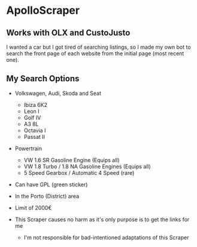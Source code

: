 # ApolloScraper

## Works with OLX and CustoJusto
I wanted a car but I got tired of searching listings, so I made my own bot to search the front page of each website from the initial page (most recent one).

## My Search Options
* Volkswagen, Audi, Skoda and Seat
  * Ibiza 6K2
  * Leon I
  * Golf IV
  * A3 8L
  * Octavia I
  * Passat II
* Powertrain
  * VW 1.6 SR Gasoline Engine (Equips all)
  * VW 1.8 Turbo / 1.8 NA Gasoline Engines (Equips all)
  * 5 Speed Gearbox / Automatic 4 Speed (rare)
* Can have GPL (green sticker)
* In the Porto (District) area
* Limit of 2000€


* This Scraper causes no harm as it's only purpose is to get the links for me
  * I'm not responsible for bad-intentioned adaptations of this Scraper
